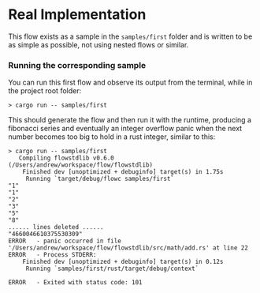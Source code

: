 # Real Implementation

This flow exists as a sample in the `samples/first` folder and is written to be as simple as possible,
not using nested flows or similar.

### Running the corresponding sample
You can run this first flow and observe its output from the terminal, while in the project root folder:

```
> cargo run -- samples/first
```

This should generate the flow and then run it with the runtime, producing a fibonacci series and eventually an
integer overflow panic when the next number becomes too big to hold in a rust integer, similar to this:

```
> cargo run -- samples/first
   Compiling flowstdlib v0.6.0 (/Users/andrew/workspace/flow/flowstdlib)
    Finished dev [unoptimized + debuginfo] target(s) in 1.75s
     Running `target/debug/flowc samples/first`
"1"
"1"
"2"
"3"
"5"
"8"
...... lines deleted ......
"4660046610375530309"
ERROR	- panic occurred in file '/Users/andrew/workspace/flow/flowstdlib/src/math/add.rs' at line 22
ERROR	- Process STDERR:
    Finished dev [unoptimized + debuginfo] target(s) in 0.12s
     Running `samples/first/rust/target/debug/context`

ERROR	- Exited with status code: 101
```

